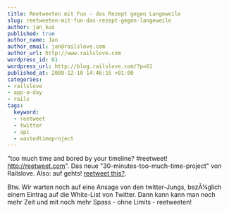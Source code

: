 ```yaml
--- 
title: Reetweeten mit Fun - das Rezept gegen Langeweile
slug: reetweeten-mit-fun-das-rezept-gegen-langeweile
author: jan_kus
published: true
author_name: Jan
author_email: jan@railslove.com
author_url: http://www.railslove.com
wordpress_id: 61
wordpress_url: http://blog.railslove.com/?p=61
published_at: 2008-12-10 14:46:16 +01:00
categories: 
- railslove
- app-a-day
- rails
tags: 
  keyword: 
  - reetweet
  - twitter
  - api
  - wastedtimeproject
---
```

"too much time and bored by your timeline? #reetweet! <a href="http://reetweet.com">http://reetweet.com</a>". Das neue "30-minutes-too-much-time-project" von Railslove. Also: auf gehts! <a href="http://www.reetweet.com">reetweet this?</a>.

Btw. Wir warten noch auf eine Ansage von den twitter-Jungs, bez&Atilde;&frac14;glich einem Eintrag auf die White-List von Twitter. Dann kann kann man noch mehr Zeit und mit noch mehr Spass - ohne Limits - reetweeten!
